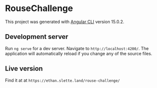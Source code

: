 # RouseChallenge

This project was generated with [Angular CLI](https://github.com/angular/angular-cli) version 15.0.2.

## Development server

Run `ng serve` for a dev server. Navigate to `http://localhost:4200/`. The application will automatically reload if you change any of the source files.

## Live version

Find it at at `https://ethan.slette.land/rouse-challenge/`
